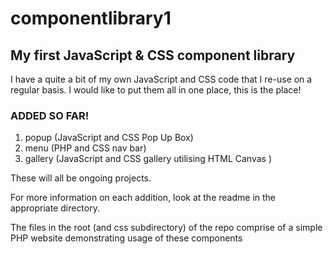 # componentlibrary1
## My first JavaScript &amp; CSS component library

I have a quite a bit of my own JavaScript and CSS code that I re-use on a regular basis. I would like to put them all in one place, this is the place!

### ADDED SO FAR!
1. popup (JavaScript and CSS Pop Up Box)
2. menu (PHP and CSS nav bar)
3. gallery (JavaScript and CSS gallery utilising HTML Canvas )

These will all be ongoing projects.

For more information on each addition, look at the readme in the appropriate directory.

The files in the root (and css subdirectory) of the repo comprise of a simple PHP website demonstrating usage of these components 
